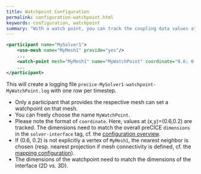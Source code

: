 ```yaml
---
title: Watchpoint Configuration
permalink: configuration-watchpoint.html
keywords: configuration, watchpoint
summary: "With a watch point, you can track the coupling data values at a certain position over time. This is very handy for applications such as the Turek and Hron FSI3 benchmark where you want to analyze the movement of the tip of a flexible plate."
---
```


```xml
<participant name="MySolver1"> 
    <use-mesh name="MyMesh1" provide="yes"/>
    ...
    <watch-point mesh="MyMesh1" name="MyWatchPoint" coordinate="0.6; 0.2"/>
    ...
</participant>
```

This will create a logging file `precice-MySolver1-watchpoint-MyWatchPoint.log` with one row per timestep. 
* Only a participant that provides the respective mesh can set a watchpoint on that mesh.
* You can freely choose the name `MyWatchPoint`.
* Please note the format of `coordinate`. Here, values at (x,y)=(0.6,0.2) are tracked. The dimensions need to match the overall preCICE `dimensions` in the `solver-interface` tag, cf. the [configuration overview](Basic-Configuration#0-dimensions).  
* If (0.6, 0.2) is not explicitly a vertex of `MyMesh1`, the nearest neighbor is chosen (resp. nearest projection if mesh connectivity is defined, cf. the [mapping configuration](Mapping-Configuration)).  
* The dimensions of the watchpoint need to match the dimensions of the interface (2D vs. 3D).
